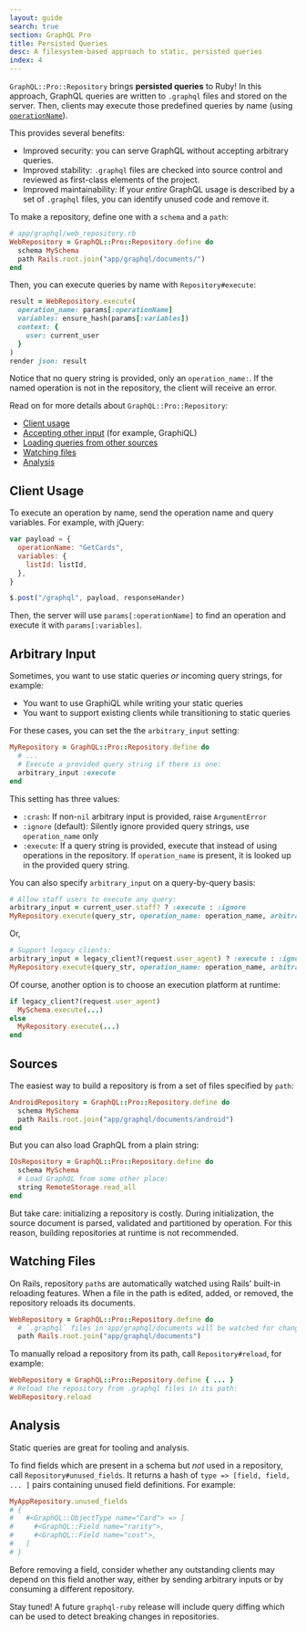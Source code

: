 ```yaml
---
layout: guide
search: true
section: GraphQL Pro
title: Persisted Queries
desc: A filesystem-based approach to static, persisted queries
index: 4
---
```



`GraphQL::Pro::Repository` brings __persisted queries__ to Ruby! In this approach, GraphQL queries are written to `.graphql` files and stored on the server. Then, clients may execute those predefined queries by name (using [`operationName`](http://graphql.org/learn/queries/#operation-name)).

This provides several benefits:

- Improved security: you can serve GraphQL without accepting arbitrary queries.
- Improved stability: `.graphql` files are checked into source control and reviewed as first-class elements of the project.
- Improved maintainability: If your _entire_ GraphQL usage is described by a set of `.graphql` files, you can identify unused code and remove it.

To make a repository, define one with a `schema` and a `path`:

```ruby
# app/graphql/web_repository.rb
WebRepository = GraphQL::Pro::Repository.define do
  schema MySchema
  path Rails.root.join("app/graphql/documents/")
end
```

Then, you can execute queries by name with `Repository#execute`:

```ruby
result = WebRepository.execute(
  operation_name: params[:operationName]
  variables: ensure_hash(params[:variables])
  context: {
    user: current_user
  }
)
render json: result
```

Notice that no query string is provided, only an `operation_name:`. If the named operation is not in the repository, the client will receive an error.

Read on for more details about `GraphQL::Pro::Repository`:

- [Client usage](#client-usage)
- [Accepting other input](#arbitrary-input) (for example, GraphiQL)
- [Loading queries from other sources](#sources)
- [Watching files](#watching-files)
- [Analysis](#analysis)

## Client Usage

To execute an operation by name, send the operation name and query variables. For example, with jQuery:

```js
var payload = {
  operationName: "GetCards",
  variables: {
    listId: listId,
  },
}

$.post("/graphql", payload, responseHander)
```

Then, the server will use `params[:operationName]` to find an operation and execute it with `params[:variables]`.

## Arbitrary Input

Sometimes, you want to use static queries _or_ incoming query strings, for example:

- You want to use GraphiQL while writing your static queries
- You want to support existing clients while transitioning to static queries

For these cases, you can set the the `arbitrary_input` setting:

```ruby
MyRepository = GraphQL::Pro::Repository.define do
  # ...
  # Execute a provided query string if there is one:
  arbitrary_input :execute
end
```

This setting has three values:

- `:crash`: If non-`nil` arbitrary input is provided, raise `ArgumentError`
- `:ignore` (default): Silently ignore provided query strings, use `operation_name` only
- `:execute`: If a query string is provided, execute that instead of using operations in the repository. If `operation_name` is present, it is looked up in the provided query string.

You can also specify `arbitrary_input` on a query-by-query basis:

```ruby
# Allow staff users to execute any query:
arbitrary_input = current_user.staff? ? :execute : :ignore
MyRepository.execute(query_str, operation_name: operation_name, arbitrary_input: arbitrary_input)
```

Or,

```ruby
# Support legacy clients:
arbitrary_input = legacy_client?(request.user_agent) ? :execute : :ignore
MyRepository.execute(query_str, operation_name: operation_name, arbitrary_input: arbitrary_input)
```

Of course, another option is to choose an execution platform at runtime:

```ruby
if legacy_client?(request.user_agent)
  MySchema.execute(...)
else
  MyRepository.execute(...)
end
```

## Sources

The easiest way to build a repository is from a set of files specified by `path`:

```ruby
AndroidRepository = GraphQL::Pro::Repository.define do
  schema MySchema
  path Rails.root.join("app/graphql/documents/android")
end
```

But you can also load GraphQL from a plain string:

```ruby
IOsRepository = GraphQL::Pro::Repository.define do
  schema MySchema
  # Load GraphQL from some other place:
  string RemoteStorage.read_all
end
```

But take care: initializing a repository is costly. During initialization, the source document is parsed, validated and partitioned by operation. For this reason, building repositories at runtime is not recommended.

## Watching Files

On Rails, repository `path`s are automatically watched using Rails' built-in reloading features. When a file in the path is edited, added, or removed, the repository reloads its documents.

```ruby
WebRepository = GraphQL::Pro::Repository.define do
  # `.graphql` files in app/graphql/documents will be watched for changes:
  path Rails.root.join("app/graphql/documents")
```

To manually reload a repository from its path, call `Repository#reload`, for example:

```ruby
WebRepository = GraphQL::Pro::Repository.define { ... }
# Reload the repository from .graphql files in its path:
WebRepository.reload
```

## Analysis

Static queries are great for tooling and analysis.

To find fields which are present in a schema but _not_ used in a repository, call `Repository#unused_fields`. It returns a hash of `type => [field, field, ... ]` pairs containing unused field definitions. For example:

```ruby
MyAppRepository.unused_fields
# {
#   #<GraphQL::ObjectType name="Card"> => [
#     #<GraphQL::Field name="rarity">,
#     #<GraphQL::Field name="cost">,
#   ]
# }
```

Before removing a field, consider whether any outstanding clients may depend on this field another way, either by sending arbitrary inputs or by consuming a different repository.

Stay tuned! A future `graphql-ruby` release will include query diffing which can be used to detect breaking changes in repositories.
